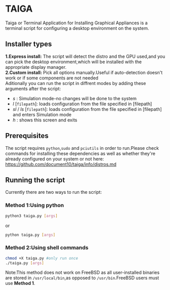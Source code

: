 # TAIGA
Taiga or Terminal Application for Installing Graphical Appliances is a terminal script for configuring a desktop environment on the system.
## Installer types
**1.Express install:** The script will detect the distro and the GPU used,and you can pick the desktop environment,which will be installed with the appropriate display manager.  
**2.Custom install:** Pick all options manually.Useful if auto-detection doesn't work or if some components are not needed  
Aditionally you can run the script in diffrent modes by adding these arguments after the script:  
- *s* : Simulation mode-no changes will be done to the system
- *l* [`filepath`]: loads configuration from the file specified in [filepath]
- *sl* / *ls* [`filepath`]: loads configuration from the file specified in [filepath] and enters Simulation mode
- *h* : shows this screen and exits
## Prerequisites
The script requires `python`,`sudo` and `pciutils` in order to run.Please check commands for installing these dependencies as well as whether they're already configured on your system or not here:  
https://github.com/document10/taiga/info/distros.md
## Running the script
Currently there are two ways to run the script:  
### Method 1:Using python
```sh
python3 taiga.py [args]
```
or
```sh
python taiga.py [args]
```
### Method 2:Using shell commands
```sh
chmod +X taiga.py #only run once
./taiga.py [args]
```
Note:This method does not work on FreeBSD as all user-installed binaries are stored in `/usr/local/bin`,as opposed to `/usr/bin`.FreeBSD users must use **Method 1**.  
